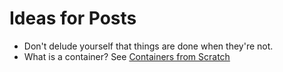 Ideas for Posts
===============

* Don't delude yourself that things are done when they're not.
* What is a container? See [Containers from Scratch](
  https://ericchiang.github.io/post/containers-from-scratch/)
